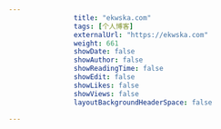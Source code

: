 ---
                title: "ekwska.com"
                tags: [个人博客]
                externalUrl: "https://ekwska.com"
                weight: 661
                showDate: false
                showAuthor: false
                showReadingTime: false
                showEdit: false
                showLikes: false
                showViews: false
                layoutBackgroundHeaderSpace: false
                ---

